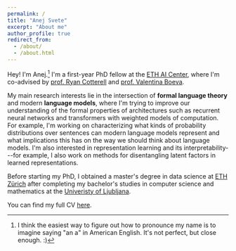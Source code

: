 ```yaml
---
permalink: /
title: "Anej Svete"
excerpt: "About me"
author_profile: true
redirect_from: 
  - /about/
  - /about.html
---
```


Hey! I'm Anej.[^1] 
I'm a first-year PhD fellow at the [ETH AI Center](ai.ethz.ch), where I'm co-advised by [prof. Ryan Cotterell](https://rycolab.io/authors/ryan/) and [prof. Valentina Boeva](http://boevalab.inf.ethz.ch/index.html).

My main research interests lie in the intersection of **formal language theory** and modern **language models**, where I'm trying to improve our understanding of the formal properties of architectures such as recurrent neural networks and transformers with weighted models of computation.
For example, I'm working on characterizing what kinds of probability distributions over sentences can modern language models represent and what implications this has on the way we should think about language models.
I'm also interested in representation learning and its interpretability---for example, I also work on methods for disentangling latent factors in learned representations.

<!-- If you ask him about his hobbies you will find out he likes to read (you may also learn a lot about [John Kennedy Toole](https://en.wikipedia.org/wiki/John_Kennedy_Toole) and [Christopher Moore](https://en.wikipedia.org/wiki/Christopher_Moore_(author))), run, hike, and [aquascape](https://aquascapinglove.com/learn-aquascaping/what-is-aquascaping/).
As a true Slovene, he can also bake [potica](https://www.youtube.com/watch?v=qN_Oy0D0GLY). -->

<!-- 
My interests are still all over the place. 
Things I have worked on or I'm interested in include:
- [Latent space interpretation](https://github.com/BoevaLab/latte) 
- Identifiability/disentanglement of learned representations
- Variational inference
- [Formal language theory](/publication/failure-arcs-backward)
- Using tools from formal language theory to investigate NLP models -->

<!-- 
Side projects are always fun! 
If you would like to collaborate (either as a master's student for a course/semester project or as a researcher), don't hesitate to reach out. -->

Before starting my PhD, I obtained a master's degree in data science at [ETH Zürich](https://inf.ethz.ch/) after completing my bachelor's studies in computer science and mathematics at the [Univeristy of Ljubljana](https://www.fri.uni-lj.si).

You can find my full CV [here](/files/Resume.pdf).

[^1]: I think the easiest way to figure out how to pronounce my name is to imagine saying "an a" in American English. It's not perfect, but close enough. :)